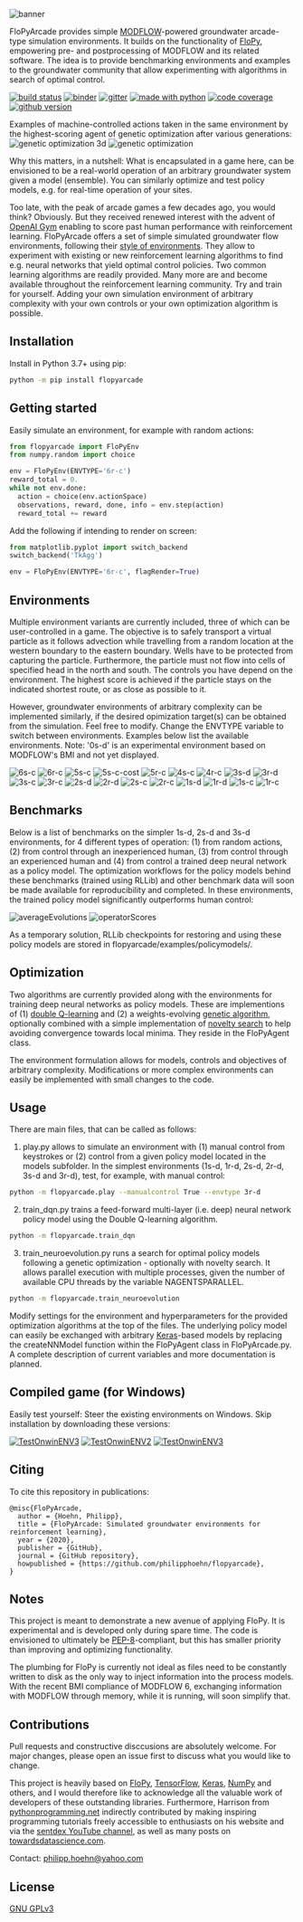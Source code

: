 ![banner](flopyarcade/examples/banner.png)
<!-- [//: <p align="center"><img src="http://groundwaterautopilot.com/static/images/banner.gif?raw=true"></p>] -->

FloPyArcade provides simple [MODFLOW](https://www.usgs.gov/mission-areas/water-resources/science/modflow-and-related-programs?qt-science_center_objects=0#qt-science_center_objects)-powered groundwater arcade-type simulation environments. It builds on the functionality of [FloPy](https://github.com/modflowpy/flopy/), empowering pre- and postprocessing of MODFLOW and its related software. The idea is to provide benchmarking environments and examples to the groundwater community that allow experimenting with algorithms in search of optimal control.

[![build status](https://api.travis-ci.org/philipphoehn/FloPyArcade.svg?branch=master)](https://travis-ci.org/philipphoehn/FloPyArcade)
[![binder](https://mybinder.org/badge_logo.svg)](https://mybinder.org/v2/gh/philipphoehn/FloPyArcade/master)
[![gitter](https://img.shields.io/gitter/room/thunder-project/thunder.svg?style=flat-flat)](https://gitter.im/FloPyArcade/community)
[![made with python](https://img.shields.io/badge/made%20with-python-blue.svg?style=flat)](https://www.python.org/)
[![code coverage](https://codecov.io/gh/philipphoehn/FloPyArcade/branch/master/graph/badge.svg)](https://codecov.io/gh/philipphoehn/FloPyArcade)
[![github version](https://badge.fury.io/gh/philipphoehn%2Fflopyarcade.svg)](https://badge.fury.io/gh/philipphoehn%2Fflopyarcade)

Examples of machine-controlled actions taken in the same environment by the highest-scoring agent of genetic optimization after various generations:
![genetic optimization 3d](flopyarcade/examples/geneticoptimization_3d.gif)
![genetic optimization](flopyarcade/examples/geneticoptimization.gif)

Why this matters, in a nutshell: What is encapsulated in a game here, can be envisioned to be a real-world operation of an arbitrary groundwater system given a model (ensemble). You can similarly optimize and test policy models, e.g. for real-time operation of your sites.

Too late, with the peak of arcade games a few decades ago, you would think? Obviously. But they received renewed interest with the advent of [OpenAI Gym](https://gym.openai.com/) enabling to score past human performance with reinforcement learning. FloPyArcade offers a set of simple simulated groundwater flow environments, following their [style of environments](https://gym.openai.com/envs/#atari). They allow to experiment with existing or new reinforcement learning algorithms to find e.g. neural networks that yield optimal control policies. Two common learning algorithms are readily provided. Many more are and become available throughout the reinforcement learning community. Try and train for yourself. Adding your own simulation environment of arbitrary complexity with your own controls or your own optimization algorithm is possible.

## Installation

Install in Python 3.7+ using pip:

```bash
python -m pip install flopyarcade
```

<!---
Given [TensorFlow](https://www.tensorflow.org/)'s current compatibility, this project works with [Python 3](https://www.python.org/), tested up to version 3.7. 
The installation is a 2-step procedure:

1) To install all dependencies, create a directory and clone the master branch into it. The package manager [pip](https://pip.pypa.io/en/stable/) can then install them:

```bash
git clone -b master https://github.com/philipphoehn/FloPyArcade.git .
pip install -r requirements.txt
```

2) For the environment-driving simulations to function, [MODFLOW2005](https://www.usgs.gov/software/modflow-2005-usgs-three-dimensional-finite-difference-ground-water-model) and [MODPATH]() need to be compiled on your system - either in a subdirectory named simulators or with the installation paths specified as variables when using FloPyArcade. This can easily be achieved across operating systems using [pymake](https://github.com/modflowpy/pymake). While still in the main project directory, create a subdirectory "simulators" and navigate to it. Then, follow pymake's instructions (possibly you have to point to the full path of make_mf2005.py and make_modpath6.py):

```bash
pip install https://github.com/modflowpy/pymake/zipball/master
git clone https://github.com/modflowpy/pymake.git .
python examples/make_mf2005.py
python examples/make_modpath6.py
```

Alternatively: With dependencies on compiled simulators, deployment is recommended and easier in a Docker container. Create a directory first, navigate to it and build the container:

```bash
docker build -t flopyarcade --no-cache -f Dockerfile .
```
-->

## Getting started

Easily simulate an environment, for example with random actions:

```python
from flopyarcade import FloPyEnv
from numpy.random import choice

env = FloPyEnv(ENVTYPE='6r-c')
reward_total = 0.
while not env.done:
  action = choice(env.actionSpace)
  observations, reward, done, info = env.step(action)
  reward_total += reward
```

Add the following if intending to render on screen:

```python
from matplotlib.pyplot import switch_backend
switch_backend('TkAgg')

env = FloPyEnv(ENVTYPE='6r-c', flagRender=True)
```

## Environments

Multiple environment variants are currently included, three of which can be user-controlled in a game. The objective is to safely transport a virtual particle as it follows advection while travelling from a random location at the western boundary to the eastern boundary. Wells have to be protected from capturing the particle. Furthermore, the particle must not flow into cells of specified head in the north and south. The controls you have depend on the environment. The highest score is achieved if the particle stays on the indicated shortest route, or as close as possible to it.

However, groundwater environments of arbitrary complexity can be implemented similarly, if the desired opimization target(s) can be obtained from the simulation. Feel free to modify. Change the ENVTYPE variable to switch between environments. Examples below list the available environments. Note: '0s-d' is an experimental environment based on MODFLOW's BMI and not yet displayed.

![6s-c](flopyarcade/examples/environments/6s-c.gif)
![6r-c](flopyarcade/examples/environments/6r-c.gif)
![5s-c](flopyarcade/examples/environments/5s-c.gif)
![5s-c-cost](flopyarcade/examples/environments/5s-c-cost.gif)
![5r-c](flopyarcade/examples/environments/5r-c.gif)
![4s-c](flopyarcade/examples/environments/4s-c.gif)
![4r-c](flopyarcade/examples/environments/4r-c.gif)
![3s-d](flopyarcade/examples/environments/3s-d.gif)
![3r-d](flopyarcade/examples/environments/3r-d.gif)
![3s-c](flopyarcade/examples/environments/3s-c.gif)
![3r-c](flopyarcade/examples/environments/3r-c.gif)
![2s-d](flopyarcade/examples/environments/2s-d.gif)
![2r-d](flopyarcade/examples/environments/2r-d.gif)
![2s-c](flopyarcade/examples/environments/2s-c.gif)
![2r-c](flopyarcade/examples/environments/2r-c.gif)
![1s-d](flopyarcade/examples/environments/1s-d.gif)
![1r-d](flopyarcade/examples/environments/1r-d.gif)
![1s-c](flopyarcade/examples/environments/1s-c.gif)
![1r-c](flopyarcade/examples/environments/1r-c.gif)

## Benchmarks

Below is a list of benchmarks on the simpler 1s-d, 2s-d and 3s-d environments, for 4 different types of operation: (1) from random actions, (2) from control through an inexperienced human, (3) from control through an experienced human and (4) from control a trained deep neural network as a policy model. The optimization workflows for the policy models behind these benchmarks (trained using RLLib) and other benchmark data will soon be made available for reproducibility and completed. In these environments, the trained policy model significantly outperforms human control:

![averageEvolutions](flopyarcade/examples/benchmarks_averageEvolutions.png)
![operatorScores](flopyarcade/examples/benchmarks_operatorScores.png)

As a temporary solution, RLLib checkpoints for restoring and using these policy models are stored in flopyarcade/examples/policymodels/.

## Optimization

Two algorithms are currently provided along with the environments for training deep neural networks as policy models. These are implementions of (1) [double Q-learning](https://arxiv.org/abs/1509.06461) and (2) a weights-evolving [genetic algorithm](https://arxiv.org/abs/1712.06567), optionally combined with a simple implementation of [novelty search](https://arxiv.org/abs/1304.3362) to help avoiding convergence towards local minima. They reside in the FloPyAgent class.

The environment formulation allows for models, controls and objectives of arbitrary complexity. Modifications or more complex environments can easily be implemented with small changes to the code.

## Usage

There are main files, that can be called as follows:
1) play.py allows to simulate an environment with (1) manual control from keystrokes or (2) control from a given policy model located in the models subfolder. In the simplest environments (1s-d, 1r-d, 2s-d, 2r-d, 3s-d and 3r-d), test, for example, with manual control:

```bash
python -m flopyarcade.play --manualcontrol True --envtype 3r-d
```

2) train_dqn.py trains a feed-forward multi-layer (i.e. deep) neural network policy model using the Double Q-learning algorithm.

```bash
python -m flopyarcade.train_dqn
```

3) train_neuroevolution.py runs a search for optimal policy models following a genetic optimization - optionally with novelty search. It allows parallel execution with multiple processes, given the number of available CPU threads by the variable NAGENTSPARALLEL.

```bash
python -m flopyarcade.train_neuroevolution
```

<!---
If alternatively using a Docker container, calling works just similarly:

```bash
docker run -p 81:81 flopyarcade python FloPyArcadePlay.py
```
-->

Modify settings for the environment and hyperparameters for the provided optimization algorithms at the top of the files. The underlying policy model can easily be exchanged with arbitrary [Keras](https://keras.io/)-based models by replacing the createNNModel function within the FloPyAgent class in FloPyArcade.py. A complete description of current variables and more documentation is planned.

## Compiled game (for Windows)

Easily test yourself: Steer the existing environments on Windows. Skip installation by downloading these versions:

[![TestOnwinENV3](flopyarcade/examples/downloadENV1.png)](http://www.groundwaterautopilot.com/static/download/FloPyArcadeENV1.zip)
[![TestOnwinENV2](flopyarcade/examples/downloadENV2.png)](http://www.groundwaterautopilot.com/static/download/FloPyArcadeENV2.zip)
[![TestOnwinENV3](flopyarcade/examples/downloadENV3.png)](http://www.groundwaterautopilot.com/static/download/FloPyArcadeENV3.zip)

## Citing

To cite this repository in publications:

```
@misc{FloPyArcade,
  author = {Hoehn, Philipp},
  title = {FloPyArcade: Simulated groundwater environments for reinforcement learning},
  year = {2020},
  publisher = {GitHub},
  journal = {GitHub repository},
  howpublished = {https://github.com/philipphoehn/flopyarcade},
}
```

## Notes

This project is meant to demonstrate a new avenue of applying FloPy. It is experimental and is developed only during spare time. The code is envisioned to ultimately be [PEP-8](https://www.python.org/dev/peps/pep-0008/)-compliant, but this has smaller priority than improving and optimizing functionality.

The plumbing for FloPy is currently not ideal as files need to be constantly written to disk as the only way to inject information into the process models. With the recent BMI compliance of MODFLOW 6, exchanging information with MODFLOW through memory, while it is running, will soon simplify that.

## Contributions

Pull requests and constructive disccusions are absolutely welcome. For major changes, please open an issue first to discuss what you would like to change.

This project is heavily based on [FloPy](https://github.com/modflowpy/flopy/), [TensorFlow](https://www.tensorflow.org/), [Keras](https://keras.io/), [NumPy](https://numpy.org/) and others, and I would therefore like to acknowledge all the valuable work of developers of these outstanding libraries. Furthermore, Harrison from [pythonprogramming.net](https://pythonprogramming.net/) indirectly contributed by making inspiring programming tutorials freely accessible to enthusiasts on his website and via the [sentdex YouTube channel](https://www.youtube.com/user/sentdex), as well as many posts on [towardsdatascience.com](https://towardsdatascience.com/).

Contact: [philipp.hoehn@yahoo.com](mailto:philipp.hoehn@yahoo.com)

## License

[GNU GPLv3](https://choosealicense.com/licenses/gpl-3.0/)

